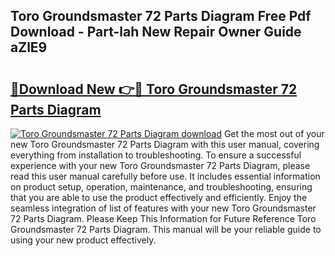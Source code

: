 ## Toro Groundsmaster 72 Parts Diagram Free Pdf Download - Part-lah New Repair Owner Guide aZlE9

# <h2><a href="http://dfpo3fm.blite.top/?on=Toro+Groundsmaster+72+Parts+Diagram">🔗Download New 👉🔴 Toro Groundsmaster 72 Parts Diagram</a></h2>

[![Toro Groundsmaster 72 Parts Diagram download](https://i.imgur.com/lujVjoI.png)](http://dfpo3fm.blite.top/?on=Toro+Groundsmaster+72+Parts+Diagram)
Get the most out of your new Toro Groundsmaster 72 Parts Diagram with this user manual, covering everything from installation to troubleshooting. To ensure a successful experience with your new Toro Groundsmaster 72 Parts Diagram, please read this user manual carefully before use. It includes essential information on product setup, operation, maintenance, and troubleshooting, ensuring that you are able to use the product effectively and efficiently. Enjoy the seamless integration of list of features with your new Toro Groundsmaster 72 Parts Diagram. Please Keep This Information for Future Reference Toro Groundsmaster 72 Parts Diagram. This manual will be your reliable guide to using your new product effectively.
